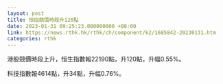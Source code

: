 ```yaml
---
layout: post
title: 恒指競價時段升120點
date: 2023-01-31 09:25:23.000000000 +08:00
link: https://news.rthk.hk/rthk/ch/component/k2/1685842-20230131.htm
categories: rthk
---
```


港股競價時段上升，恒生指數報22190點，升120點，升幅0.55%。

科技指數報4614點，升34點，升幅0.76%。
